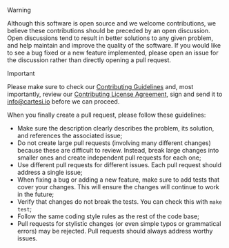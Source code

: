 > [!WARNING]
> Although this software is open source and we welcome contributions, we believe these contributions should be preceded by an open discussion.
> Open discussions tend to result in better solutions to any given problem, and help maintain and improve the quality of the software.
> If you would like to see a bug fixed or a new feature implemented, please open an issue for the discussion rather than directly opening a pull request.

> [!IMPORTANT]
> Please make sure to check our [Contributing Guidelines](https://github.com/cartesi/rollups-node/blob/main/docs/contributing.md) and, most importantly, review our [Contributing License Agreement](https://forms.gle/k3E9ZNkZY6Vy3mkK9), sign and send it to [info@cartesi.io](mailto:info@cartesi.io) before we can proceed.

When you finally create a pull request, please follow these guidelines:

- Make sure the description clearly describes the problem, its solution, and references the associated issue;
- Do not create large pull requests (involving many different changes) because these are difficult to review.
Instead, break large changes into smaller ones and create independent pull requests for each one;
- Use different pull requests for different issues. Each pull request should address a single issue;
- When fixing a bug or adding a new feature, make sure to add tests that cover your changes.
This will ensure the changes will continue to work in the future;
- Verify that changes do not break the tests. You can check this with `make test`;
- Follow the same coding style rules as the rest of the code base;
- Pull requests for stylistic changes (or even simple typos or grammatical errors) may be rejected.
Pull requests should always address worthy issues.
